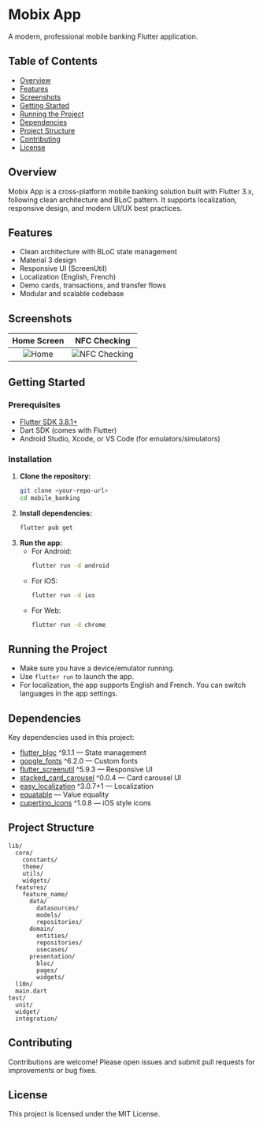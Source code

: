 # Mobix App

A modern, professional mobile banking Flutter application.

## Table of Contents
- [Overview](#overview)
- [Features](#features)
- [Screenshots](#screenshots)
- [Getting Started](#getting-started)
- [Running the Project](#running-the-project)
- [Dependencies](#dependencies)
- [Project Structure](#project-structure)
- [Contributing](#contributing)
- [License](#license)

## Overview
Mobix App is a cross-platform mobile banking solution built with Flutter 3.x, following clean architecture and BLoC pattern. It supports localization, responsive design, and modern UI/UX best practices.

## Features
- Clean architecture with BLoC state management
- Material 3 design
- Responsive UI (ScreenUtil)
- Localization (English, French)
- Demo cards, transactions, and transfer flows
- Modular and scalable codebase

## Screenshots

| Home Screen | NFC Checking |
|:-----------:|:-----------:|
| ![Home]([screens/home.png](https://github.com/arcbsr/fvr_mobile_banking/blob/settings/mobile_banking/screens/home.png)) | ![NFC Checking]([screens/nfc_checkign.png](https://github.com/arcbsr/fvr_mobile_banking/blob/settings/mobile_banking/screens/nfc_checkign.png)) |

## Getting Started

### Prerequisites
- [Flutter SDK 3.8.1+](https://docs.flutter.dev/get-started/install)
- Dart SDK (comes with Flutter)
- Android Studio, Xcode, or VS Code (for emulators/simulators)

### Installation
1. **Clone the repository:**
   ```bash
   git clone <your-repo-url>
   cd mobile_banking
   ```
2. **Install dependencies:**
   ```bash
   flutter pub get
   ```
3. **Run the app:**
   - For Android:
     ```bash
     flutter run -d android
     ```
   - For iOS:
     ```bash
     flutter run -d ios
     ```
   - For Web:
     ```bash
     flutter run -d chrome
     ```

## Running the Project
- Make sure you have a device/emulator running.
- Use `flutter run` to launch the app.
- For localization, the app supports English and French. You can switch languages in the app settings.

## Dependencies
Key dependencies used in this project:
- [flutter_bloc](https://pub.dev/packages/flutter_bloc) ^9.1.1 — State management
- [google_fonts](https://pub.dev/packages/google_fonts) ^6.2.0 — Custom fonts
- [flutter_screenutil](https://pub.dev/packages/flutter_screenutil) ^5.9.3 — Responsive UI
- [stacked_card_carousel](https://pub.dev/packages/stacked_card_carousel) ^0.0.4 — Card carousel UI
- [easy_localization](https://pub.dev/packages/easy_localization) ^3.0.7+1 — Localization
- [equatable](https://pub.dev/packages/equatable) — Value equality
- [cupertino_icons](https://pub.dev/packages/cupertino_icons) ^1.0.8 — iOS style icons

## Project Structure
```
lib/
  core/
    constants/
    theme/
    utils/
    widgets/
  features/
    feature_name/
      data/
        datasources/
        models/
        repositories/
      domain/
        entities/
        repositories/
        usecases/
      presentation/
        bloc/
        pages/
        widgets/
  l10n/
  main.dart
test/
  unit/
  widget/
  integration/
```

## Contributing
Contributions are welcome! Please open issues and submit pull requests for improvements or bug fixes.

## License
This project is licensed under the MIT License.
